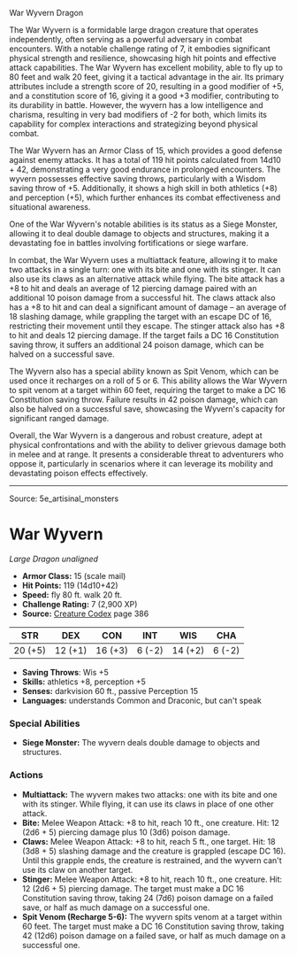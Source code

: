 <MonsterName/>War Wyvern</MonsterName>
<CreatureType/>Dragon</CreatureType>

<summary>The War Wyvern is a formidable large dragon creature that operates independently, often serving as a powerful adversary in combat encounters. With a notable challenge rating of 7, it embodies significant physical strength and resilience, showcasing high hit points and effective attack capabilities. The War Wyvern has excellent mobility, able to fly up to 80 feet and walk 20 feet, giving it a tactical advantage in the air. Its primary attributes include a strength score of 20, resulting in a good modifier of +5, and a constitution score of 16, giving it a good +3 modifier, contributing to its durability in battle. However, the wyvern has a low intelligence and charisma, resulting in very bad modifiers of -2 for both, which limits its capability for complex interactions and strategizing beyond physical combat. </summary>

<detail>

The War Wyvern has an Armor Class of 15, which provides a good defense against enemy attacks. It has a total of 119 hit points calculated from 14d10 + 42, demonstrating a very good endurance in prolonged encounters. The wyvern possesses effective saving throws, particularly with a Wisdom saving throw of +5. Additionally, it shows a high skill in both athletics (+8) and perception (+5), which further enhances its combat effectiveness and situational awareness.

One of the War Wyvern's notable abilities is its status as a Siege Monster, allowing it to deal double damage to objects and structures, making it a devastating foe in battles involving fortifications or siege warfare.

In combat, the War Wyvern uses a multiattack feature, allowing it to make two attacks in a single turn: one with its bite and one with its stinger. It can also use its claws as an alternative attack while flying. The bite attack has a +8 to hit and deals an average of 12 piercing damage paired with an additional 10 poison damage from a successful hit. The claws attack also has a +8 to hit and can deal a significant amount of damage – an average of 18 slashing damage, while grappling the target with an escape DC of 16, restricting their movement until they escape. The stinger attack also has +8 to hit and deals 12 piercing damage. If the target fails a DC 16 Constitution saving throw, it suffers an additional 24 poison damage, which can be halved on a successful save.

The Wyvern also has a special ability known as Spit Venom, which can be used once it recharges on a roll of 5 or 6. This ability allows the War Wyvern to spit venom at a target within 60 feet, requiring the target to make a DC 16 Constitution saving throw. Failure results in 42 poison damage, which can also be halved on a successful save, showcasing the Wyvern's capacity for significant ranged damage.

Overall, the War Wyvern is a dangerous and robust creature, adept at physical confrontations and with the ability to deliver grievous damage both in melee and at range. It presents a considerable threat to adventurers who oppose it, particularly in scenarios where it can leverage its mobility and devastating poison effects effectively.</detail>



---

Source: 5e_artisinal_monsters

# War Wyvern

*Large* *Dragon* *unaligned*

- **Armor Class:** 15 (scale mail)
- **Hit Points:** 119 (14d10+42)
- **Speed:** fly 80 ft. walk 20 ft.
- **Challenge Rating:** 7 (2,900 XP)
- **Source:** [Creature Codex](https://koboldpress.com/kpstore/product/creature-codex-for-5th-edition-dnd) page 386

| STR | DEX | CON | INT | WIS | CHA |
| --- | --- | --- | --- | --- | --- |
| 20 (+5) | 12 (+1) | 16 (+3) | 6 (-2) | 14 (+2) | 6 (-2) |

- **Saving Throws**: Wis +5
- **Skills:** athletics +8, perception +5
- **Senses:** darkvision 60 ft., passive Perception 15
- **Languages:** understands Common and Draconic, but can't speak

### Special Abilities

- **Siege Monster:** The wyvern deals double damage to objects and structures.

### Actions

- **Multiattack:** The wyvern makes two attacks: one with its bite and one with its stinger. While flying, it can use its claws in place of one other attack.
- **Bite:** Melee Weapon Attack: +8 to hit, reach 10 ft., one creature. Hit: 12 (2d6 + 5) piercing damage plus 10 (3d6) poison damage.
- **Claws:** Melee Weapon Attack: +8 to hit, reach 5 ft., one target. Hit: 18 (3d8 + 5) slashing damage and the creature is grappled (escape DC 16). Until this grapple ends, the creature is restrained, and the wyvern can't use its claw on another target.
- **Stinger:** Melee Weapon Attack: +8 to hit, reach 10 ft., one creature. Hit: 12 (2d6 + 5) piercing damage. The target must make a DC 16 Constitution saving throw, taking 24 (7d6) poison damage on a failed save, or half as much damage on a successful one.
- **Spit Venom (Recharge 5-6):** The wyvern spits venom at a target within 60 feet. The target must make a DC 16 Constitution saving throw, taking 42 (12d6) poison damage on a failed save, or half as much damage on a successful one.




